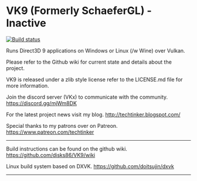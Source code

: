 VK9 (Formerly SchaeferGL) - Inactive
==========
[![Build status](https://ci.appveyor.com/api/projects/status/jpugvv36dr61t3hi/branch/master?svg=true)](https://ci.appveyor.com/project/disks86/vk9/branch/master)

Runs Direct3D 9 applications on Windows or Linux (/w Wine) over Vulkan.

Please refer to the Github wiki for current state and details about the project.

VK9 is released under a zlib style license refer to the LICENSE.md file for more information.

Join the discord server (VKx) to communicate with the community. https://discord.gg/mjWm8DK

For the latest project news visit my blog. http://techtinker.blogspot.com/

Special thanks to my patrons over on Patreon. https://www.patreon.com/techtinker

---

Build instructions can be found on the github wiki. https://github.com/disks86/VK9/wiki

Linux build system based on DXVK. https://github.com/doitsujin/dxvk

---


